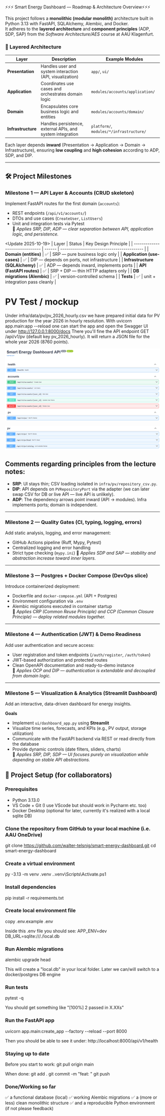 ⚡⚡⚡ Smart Energy Dashboard — Roadmap & Architecture Overview⚡⚡⚡

This project follows a **monolithic (modular monolith)** architecture built in Python 3.13 with FastAPI, SQLAlchemy, Alembic, and Docker.  
It adheres to the **layered architecture** and **component principles** (ADP, SDP, SAP) from the *Software Architecture/AES* course at AAU Klagenfurt.

### 🧱 Layered Architecture

| Layer | Description | Example Modules |
|-------|--------------|----------------|
| **Presentation** | Handles user and system interaction (API, visualization) | `app/`, `ui/` |
| **Application** | Coordinates use cases and orchestrates domain logic | `modules/accounts/application/` |
| **Domain** | Encapsulates core business logic and entities | `modules/accounts/domain/` |
| **Infrastructure** | Handles persistence, external APIs, and system integration | `platform/`, `modules/*/infrastructure/` |

Each layer depends **inward** (Presentation → Application → Domain → Infrastructure), ensuring **low coupling** and **high cohesion** according to ADP, SDP, and DIP.

---

## 🛠️ Project Milestones

### **Milestone 1 — API Layer & Accounts (CRUD skeleton)**
Implement FastAPI routes for the first domain (`accounts`):
- REST endpoints (`/api/v1/accounts/`)
- DTOs and use cases (`CreateUser`, `ListUsers`)
- Unit and integration tests via Pytest  
🧭 *Applies SRP, DIP, ADP — clear separation between API, application logic, and persistence.*

<Update 2025-10-19>
| Layer                           | Status | Key Design Principle                       |
| ------------------------------- | ------ | ------------------------------------------ |
| **Domain (entities)**           | ✅      | SRP — pure business logic only             |
| **Application (use-cases)**     | ✅      | DIP — depends on ports, not infrastructure |
| **Infrastructure (SQLAlchemy)** | ✅      | ADP — depends inward, implements ports     |
| **API (FastAPI routes)**        | ✅      | SRP + DIP — thin HTTP adapters only        |
| **DB migrations (Alembic)**     | ✅      | version-controlled schema                  |
| **Tests**                       | ✅      | unit + integration pass cleanly            |

# PV Test / mockup 
Under infra/data/pv/pv_2026_hourly.csv we have prepared initial data for PV production for the year 2026 in hourly resolution.
With uvicorn app.main:app --reload one can start the app and open the Swagger UI under http://127.0.0.1:8000/docs
There you'll fine the API endpoint GET /api/v1/pv (default key pv_2026_hourly).
It will return a JSON file for the whole year 2026 (8760 points).

![Smart Energy Dashboard Preview](docs/images/Swagger_preview.png)

![Smart Energy Dashboard Preview](docs/images/pv_endpoints.png)

## Comments regarding principles from the lecture notes:
- **SRP**: UI stays thin; CSV loading isolated in `infra/pv/repository_csv.py`.
- **DIP**: API depends on `PVRepositoryPort` via the adapter (we can later swap CSV for DB or live API — live API is unlikely).
- **ADP**: The dependency arrows point inward (API → modules). Infra implements ports; domain is independent.
---

### **Milestone 2 — Quality Gates (CI, typing, logging, errors)**
Add static analysis, logging, and error management:
- GitHub Actions pipeline (Ruff, Mypy, Pytest)
- Centralized logging and error handling
- Strict type checking (`mypy.ini`)
🧭 *Applies SDP and SAP — stability and abstraction increase toward inner layers.*

---

### **Milestone 3 — Postgres + Docker Compose (DevOps slice)**
Introduce containerized deployment:
- Dockerfile and `docker-compose.yml` (API + Postgres)
- Environment configuration via `.env`
- Alembic migrations executed in container startup  
🧭 *Applies CRP (Common Reuse Principle) and CCP (Common Closure Principle) — deploy related modules together.*

---

### **Milestone 4 — Authentication (JWT) & Demo Readiness**
Add user authentication and secure access:
- User registration and token endpoints (`/auth/register`, `/auth/token`)
- JWT-based authorization and protected routes
- Clean OpenAPI documentation and ready-to-demo instance  
🧭 *Applies OCP and DIP — authentication is extendable and decoupled from domain logic.*

---

### **Milestone 5 — Visualization & Analytics (Streamlit Dashboard)**
Add an interactive, data-driven dashboard for energy insights.

**Goals**
- Implement `ui/dashboard_app.py` using **Streamlit**
- Visualize time series, forecasts, and KPIs (e.g., PV output, storage utilization)
- Communicate with the FastAPI backend via REST or read directly from the database
- Provide dynamic controls (date filters, sliders, charts)  
🧭 *Applies SRP, DIP, SDP — UI focuses purely on visualization while depending on stable API abstractions.*






## 🧭 Project Setup (for collaborators)

### Prerequisites
- Python 3.13.0
- VS Code + Git (I use VScode but should work in Pycharm etc. too)
- Docker Desktop (optional for later, currently it's realized with a local sqlite DB)

### Clone the repository from GitHub to your local machine (i.e. AAU OneDrive)
git clone https://github.com/walter-telsnig/smart-energy-dashboard.git
cd smart-energy-dashboard

### Create a virtual environment
py -3.13 -m venv .venv
.\.venv\Scripts\Activate.ps1

### Install dependencies
pip install -r requirements.txt

### Create local environment file
copy .env.example .env

Inside this .env file you should see:
APP_ENV=dev
DB_URL=sqlite:///./local.db

### Run Alembic migrations
alembic upgrade head

This will create a "local.db" in your local folder.
Later we can/will switch to a docker/postgres DB engine

### Run tests
pytest -q

You should get something like "[100%] 2 passed in X.XXs"

### Run the FastAPI app
uvicorn app.main:create_app --factory --reload --port 8000

Then you should be able to see it under: http://localhost:8000/api/v1/health

### Staying up to date
Before you start to work:
git pull origin main

When done:
git add .
git commit -m "feat: <your changes>"
git push

### Done/Working so far
✅ a functional database (local)
✅ working Alembic migrations
✅ a (more or less) clean monolithic structure
✅ and a reproducible Python environment (if not please feedback)


